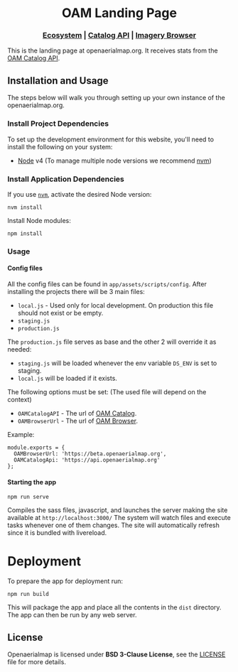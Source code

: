 <h1 align="center">OAM Landing Page</h1>

<div align="center">
  <h3>
  <a href="https://docs.openaerialmap.org/ecosystem/getting-started">Ecosystem</a>
  <span> | </span>
  <a href="https://github.com/hotosm/oam-catalog">Catalog API</a>
  <span> | </span>
  <a href="https://github.com/hotosm/oam-browser">Imagery Browser</a>
  </h3>
</div>

This is the landing page at openaerialmap.org. It receives stats from the [OAM Catalog API](https://github.com/hotosm/oam-catalog).

## Installation and Usage

The steps below will walk you through setting up your own instance of the openaerialmap.org.

### Install Project Dependencies
To set up the development environment for this website, you'll need to install the following on your system:

- [Node](http://nodejs.org/) v4 (To manage multiple node versions we recommend [nvm](https://github.com/creationix/nvm))

### Install Application Dependencies

If you use [`nvm`](https://github.com/creationix/nvm), activate the desired Node version:

```
nvm install
```

Install Node modules:

```
npm install
```

### Usage

#### Config files
All the config files can be found in `app/assets/scripts/config`.
After installing the projects there will be 3 main files:
  - `local.js` - Used only for local development. On production this file should not exist or be empty.
  - `staging.js`
  - `production.js`

The `production.js` file serves as base and the other 2 will override it as needed:
  - `staging.js` will be loaded whenever the env variable `DS_ENV` is set to staging.
  - `local.js` will be loaded if it exists.

The following options must be set: (The used file will depend on the context)
  - `OAMCatalogAPI` - The url of [OAM Catalog](https://github.com/hotosm/oam-catalog).
  - `OAMBrowserUrl` - The url of [OAM Browser](https://github.com/hotosm/oam-browser).

Example:
``` 
module.exports = {
  OAMBrowserUrl: 'https://beta.openaerialmap.org',
  OAMCatalogApi: 'https://api.openaerialmap.org'
};
```

#### Starting the app

```
npm run serve
```
Compiles the sass files, javascript, and launches the server making the site available at `http://localhost:3000/`
The system will watch files and execute tasks whenever one of them changes.
The site will automatically refresh since it is bundled with livereload.

# Deployment
To prepare the app for deployment run:

```
npm run build
```
This will package the app and place all the contents in the `dist` directory.
The app can then be run by any web server.

## License
Openaerialmap is licensed under **BSD 3-Clause License**, see the [LICENSE](LICENSE) file for more details.
